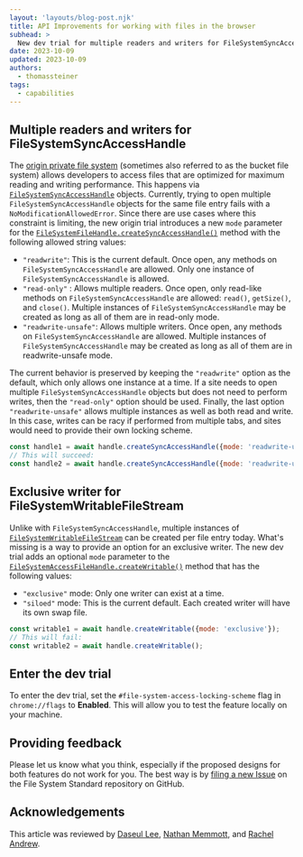 ```yaml
---
layout: 'layouts/blog-post.njk'
title: API Improvements for working with files in the browser
subhead: >
  New dev trial for multiple readers and writers for FileSystemSyncAccessHandle and exclusive writer for FileSystemWritableFileStream.
date: 2023-10-09
updated: 2023-10-09
authors:
  - thomassteiner
tags:
  - capabilities
---
```


## Multiple readers and writers for FileSystemSyncAccessHandle

The [origin private file system](https://web.dev/opfs) (sometimes also referred to as the bucket file system) allows developers to access files that are optimized for maximum reading and writing performance. This happens via [`FileSystemSyncAccessHandle`](https://developer.mozilla.org/docs/Web/API/FileSystemSyncAccessHandle) objects. Currently, trying to open multiple `FileSystemSyncAccessHandle` objects for the same file entry fails with a `NoModificationAllowedError`. Since there are use cases where this constraint is limiting, the new origin trial introduces a new `mode` parameter for the [`FileSystemFileHandle.createSyncAccessHandle()`](https://developer.mozilla.org/docs/Web/API/FileSystemFileHandle/createSyncAccessHandle) method with the following allowed string values:

- `"readwrite"`: This is the current default. Once open, any methods on `FileSystemSyncAccessHandle` are allowed. Only one instance of `FileSystemSyncAccessHandle` is allowed.
- `"read-only"` : Allows multiple readers. Once open, only read-like methods on `FileSystemSyncAccessHandle` are allowed: `read()`, `getSize()`, and `close()`. Multiple instances of `FileSystemSyncAccessHandle` may be created as long as all of them are in read-only mode.
- `"readwrite-unsafe"`: Allows multiple writers. Once open, any methods on `FileSystemSyncAccessHandle` are allowed. Multiple instances of `FileSystemSyncAccessHandle` may be created as long as all of them are in readwrite-unsafe mode.

The current behavior is preserved by keeping the `"readwrite"` option as the default, which only allows one instance at a time. If a site needs to open multiple `FileSystemSyncAccessHandle` objects but does not need to perform writes, then the `"read-only"` option should be used. Finally, the last option `"readwrite-unsafe"` allows multiple instances as well as both read and write. In this case, writes can be racy if performed from multiple tabs, and sites would need to provide their own locking scheme.

```js
const handle1 = await handle.createSyncAccessHandle({mode: 'readwrite-unsafe'});
// This will succeed:
const handle2 = await handle.createSyncAccessHandle({mode: 'readwrite-unsafe'});
```

## Exclusive writer for FileSystemWritableFileStream

Unlike with `FileSystemSyncAccessHandle`, multiple instances of [`FileSystemWritableFileStream`](https://developer.mozilla.org/docs/Web/API/FileSystemWritableFileStream) can be created per file entry today. What's missing is a way to provide an option for an exclusive writer. The new dev trial adds an optional `mode` parameter to the [`FileSystemAccessFileHandle.createWritable()`](https://developer.mozilla.org/docs/Web/API/FileSystemFileHandle/createWritable) method that has the following values:

- `"exclusive"` mode: Only one writer can exist at a time.
- `"siloed"` mode: This is the current default. Each created writer will have its own swap file.

```js
const writable1 = await handle.createWritable({mode: 'exclusive'});
// This will fail:
const writable2 = await handle.createWritable();
```

## Enter the dev trial

To enter the dev trial, set the `#file-system-access-locking-scheme` flag in `chrome://flags` to **Enabled**. This will allow you to test the feature locally on your machine.

## Providing feedback

Please let us know what you think, especially if the proposed designs for both features do not work for you. The best way is by [filing a new Issue](https://github.com/whatwg/fs/issues) on the File System Standard repository on GitHub.

## Acknowledgements

This article was reviewed by [Daseul Lee](https://www.linkedin.com/in/daseul-lee-8297314b), [Nathan Memmott](https://www.linkedin.com/in/nathan-memmott/), and [Rachel Andrew](https://rachelandrew.co.uk/).
